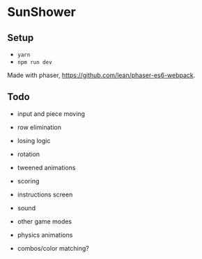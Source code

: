 # SunShower

## Setup

- `yarn`
- `npm run dev`

Made with phaser, https://github.com/lean/phaser-es6-webpack.

## Todo
- input and piece moving
- row elimination
- losing logic
- rotation
- tweened animations
- scoring
- instructions screen

- sound
- other game modes
- physics animations
- combos/color matching?